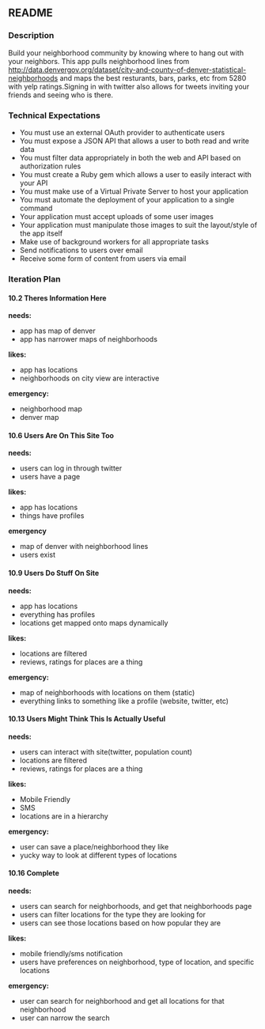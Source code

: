 ## README

### Description

Build your neighborhood community by knowing where to hang out with your neighbors. This app pulls neighborhood lines from http://data.denvergov.org/dataset/city-and-county-of-denver-statistical-neighborhoods and maps the best resturants, bars, parks, etc from 5280 with yelp ratings.Signing in with twitter also allows for tweets inviting your friends and seeing who is there.

### Technical Expectations
* You must use an external OAuth provider to authenticate users
* You must expose a JSON API that allows a user to both read and write data
* You must filter data appropriately in both the web and API based on authorization rules
* You must create a Ruby gem which allows a user to easily interact with your API
* You must make use of a Virtual Private Server to host your application
* You must automate the deployment of your application to a single command
* Your application must accept uploads of some user images
* Your application must manipulate those images to suit the layout/style of the app itself
* Make use of background workers for all appropriate tasks
* Send notifications to users over email
* Receive some form of content from users via email

### Iteration Plan
#### 10.2 **Theres Information Here**
**needs:**
* app has map of denver
* app has narrower maps of neighborhoods

**likes:**
* app has locations
* neighborhoods on city view are interactive

**emergency:**
* neighborhood map
* denver map

#### 10.6 **Users Are On This Site Too**
**needs:**
* users can log in through twitter
* users have a page

**likes:**
* app has locations
* things have profiles

**emergency**
* map of denver with neighborhood lines
* users exist

#### 10.9 **Users Do Stuff On Site**
**needs:**
* app has locations
* everything has profiles
* locations get mapped onto maps dynamically

**likes:**
* locations are filtered
* reviews, ratings for places are a thing

**emergency:**
* map of neighborhoods with locations on them (static)
* everything links to something like a profile (website, twitter, etc)

#### 10.13 **Users Might Think This Is Actually Useful**
**needs:**
* users can interact with site(twitter, population count)
* locations are filtered
* reviews, ratings for places are a thing

**likes:**
* Mobile Friendly
* SMS
* locations are in a hierarchy

**emergency:**
* user can save a place/neighborhood they like
* yucky way to look at different types of locations

#### 10.16 **Complete**
**needs:**
* users can search for neighborhoods, and get that neighborhoods page
* users can filter locations for the type they are looking for
* users can see those locations based on how popular they are

**likes:**
* mobile friendly/sms notification
* users have preferences on neighborhood, type of location, and specific locations

**emergency:**
* user can search for neighborhood and get all locations for that neighborhood
* user can narrow the search
